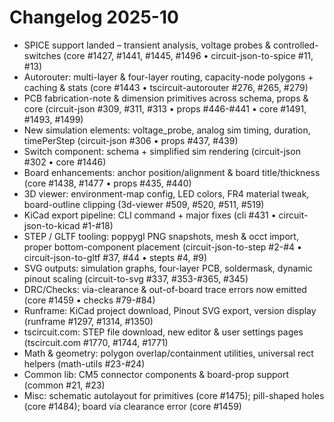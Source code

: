# Changelog 2025-10

- SPICE support landed – transient analysis, voltage probes & controlled-switches (core #1427, #1441, #1445, #1496 • circuit-json-to-spice #11, #13)
- Autorouter: multi-layer & four-layer routing, capacity-node polygons + caching & stats (core #1443 • tscircuit-autorouter #276, #265, #279)
- PCB fabrication-note & dimension primitives across schema, props & core (circuit-json #309, #311, #313 • props #446-#441 • core #1491, #1493, #1499)
- New simulation elements: voltage_probe, analog sim timing, duration, timePerStep (circuit-json #306 • props #437, #439)
- Switch component: schema + simplified sim rendering (circuit-json #302 • core #1446)
- Board enhancements: anchor position/alignment & board title/thickness (core #1438, #1477 • props #435, #440)
- 3D viewer: environment-map config, LED colors, FR4 material tweak, board-outline clipping (3d-viewer #509, #520, #511, #519)
- KiCad export pipeline: CLI command + major fixes (cli #431 • circuit-json-to-kicad #1-#18)
- STEP / GLTF tooling: poppygl PNG snapshots, mesh & occt import, proper bottom-component placement (circuit-json-to-step #2-#4 • circuit-json-to-gltf #37, #44 • stepts #4, #9)
- SVG outputs: simulation graphs, four-layer PCB, soldermask, dynamic pinout scaling (circuit-to-svg #337, #353-#365, #345)
- DRC/Checks: via-clearance & out-of-board trace errors now emitted (core #1459 • checks #79-#84)
- Runframe: KiCad project download, Pinout SVG export, version display (runframe #1297, #1314, #1350)
- tscircuit.com: STEP file download, new editor & user settings pages (tscircuit.com #1770, #1744, #1771)
- Math & geometry: polygon overlap/containment utilities, universal rect helpers (math-utils #23-#24)
- Common lib: CM5 connector components & board-prop support (common #21, #23)
- Misc: schematic autolayout for primitives (core #1475); pill-shaped holes (core #1484); board via clearance error (core #1459)
